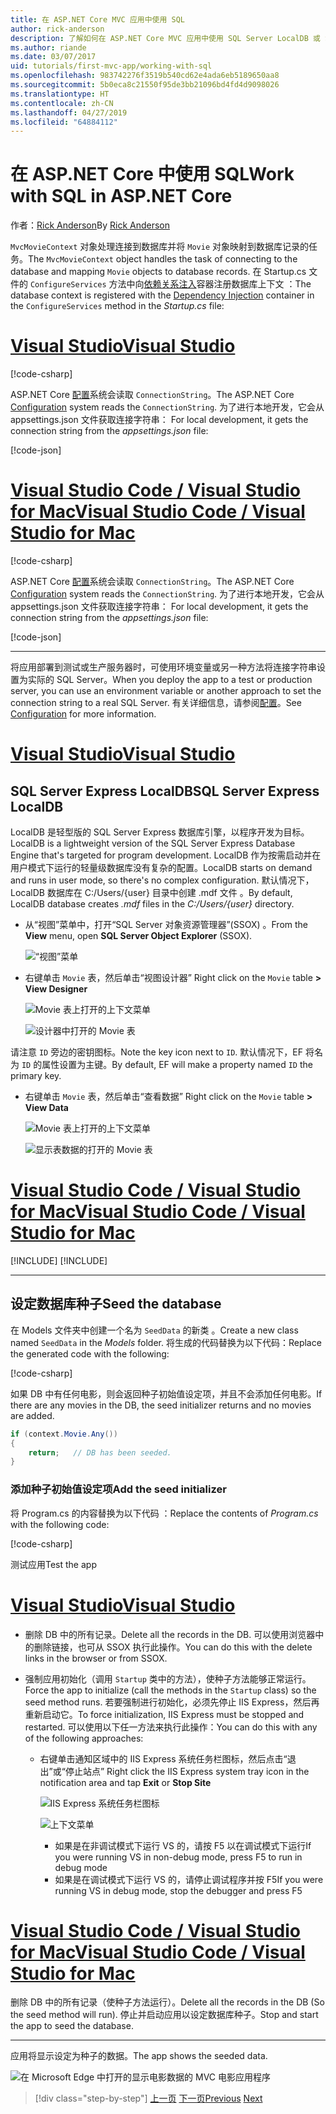 ```yaml
---
title: 在 ASP.NET Core MVC 应用中使用 SQL
author: rick-anderson
description: 了解如何在 ASP.NET Core MVC 应用中使用 SQL Server LocalDB 或 SQLite。
ms.author: riande
ms.date: 03/07/2017
uid: tutorials/first-mvc-app/working-with-sql
ms.openlocfilehash: 983742276f3519b540cd62e4ada6eb5189650aa8
ms.sourcegitcommit: 5b0eca8c21550f95de3bb21096bd4fd4d9098026
ms.translationtype: HT
ms.contentlocale: zh-CN
ms.lasthandoff: 04/27/2019
ms.locfileid: "64884112"
---
```

# <a name="work-with-sql-in-aspnet-core"></a><span data-ttu-id="c0cae-103">在 ASP.NET Core 中使用 SQL</span><span class="sxs-lookup"><span data-stu-id="c0cae-103">Work with SQL in ASP.NET Core</span></span>

<span data-ttu-id="c0cae-104">作者：[Rick Anderson](https://twitter.com/RickAndMSFT)</span><span class="sxs-lookup"><span data-stu-id="c0cae-104">By [Rick Anderson](https://twitter.com/RickAndMSFT)</span></span>

<span data-ttu-id="c0cae-105">`MvcMovieContext` 对象处理连接到数据库并将 `Movie` 对象映射到数据库记录的任务。</span><span class="sxs-lookup"><span data-stu-id="c0cae-105">The `MvcMovieContext` object handles the task of connecting to the database and mapping `Movie` objects to database records.</span></span> <span data-ttu-id="c0cae-106">在 Startup.cs 文件的 `ConfigureServices` 方法中向[依赖关系注入](xref:fundamentals/dependency-injection)容器注册数据库上下文  ：</span><span class="sxs-lookup"><span data-stu-id="c0cae-106">The database context is registered with the [Dependency Injection](xref:fundamentals/dependency-injection) container in the `ConfigureServices` method in the *Startup.cs* file:</span></span>

# <a name="visual-studiotabvisual-studio"></a>[<span data-ttu-id="c0cae-107">Visual Studio</span><span class="sxs-lookup"><span data-stu-id="c0cae-107">Visual Studio</span></span>](#tab/visual-studio)

[!code-csharp[](~/tutorials/first-mvc-app/start-mvc/sample/MvcMovie22/Startup.cs?name=snippet_ConfigureServices&highlight=13-99)]

<span data-ttu-id="c0cae-108">ASP.NET Core [配置](xref:fundamentals/configuration/index)系统会读取 `ConnectionString`。</span><span class="sxs-lookup"><span data-stu-id="c0cae-108">The ASP.NET Core [Configuration](xref:fundamentals/configuration/index) system reads the `ConnectionString`.</span></span> <span data-ttu-id="c0cae-109">为了进行本地开发，它会从 appsettings.json 文件获取连接字符串： </span><span class="sxs-lookup"><span data-stu-id="c0cae-109">For local development, it gets the connection string from the *appsettings.json* file:</span></span>

[!code-json[](start-mvc/sample/MvcMovie/appsettings.json?highlight=2&range=8-10)]

# <a name="visual-studio-code--visual-studio-for-mactabvisual-studio-codevisual-studio-mac"></a>[<span data-ttu-id="c0cae-110">Visual Studio Code / Visual Studio for Mac</span><span class="sxs-lookup"><span data-stu-id="c0cae-110">Visual Studio Code / Visual Studio for Mac</span></span>](#tab/visual-studio-code+visual-studio-mac)

[!code-csharp[](~/tutorials/first-mvc-app/start-mvc/sample/MvcMovie22/Startup.cs?name=snippet_UseSqlite&highlight=11-12)]

<span data-ttu-id="c0cae-111">ASP.NET Core [配置](xref:fundamentals/configuration/index)系统会读取 `ConnectionString`。</span><span class="sxs-lookup"><span data-stu-id="c0cae-111">The ASP.NET Core [Configuration](xref:fundamentals/configuration/index) system reads the `ConnectionString`.</span></span> <span data-ttu-id="c0cae-112">为了进行本地开发，它会从 appsettings.json 文件获取连接字符串： </span><span class="sxs-lookup"><span data-stu-id="c0cae-112">For local development, it gets the connection string from the *appsettings.json* file:</span></span>

[!code-json[](~/tutorials/first-mvc-app/start-mvc/sample/MvcMovie22/appsettingsSQLite.json?highlight=2&range=8-10)]

---

<span data-ttu-id="c0cae-113">将应用部署到测试或生产服务器时，可使用环境变量或另一种方法将连接字符串设置为实际的 SQL Server。</span><span class="sxs-lookup"><span data-stu-id="c0cae-113">When you deploy the app to a test or production server, you can use an environment variable or another approach to set the connection string to a real SQL Server.</span></span> <span data-ttu-id="c0cae-114">有关详细信息，请参阅[配置](xref:fundamentals/configuration/index)。</span><span class="sxs-lookup"><span data-stu-id="c0cae-114">See [Configuration](xref:fundamentals/configuration/index) for more information.</span></span>

# <a name="visual-studiotabvisual-studio"></a>[<span data-ttu-id="c0cae-115">Visual Studio</span><span class="sxs-lookup"><span data-stu-id="c0cae-115">Visual Studio</span></span>](#tab/visual-studio)

## <a name="sql-server-express-localdb"></a><span data-ttu-id="c0cae-116">SQL Server Express LocalDB</span><span class="sxs-lookup"><span data-stu-id="c0cae-116">SQL Server Express LocalDB</span></span>

<span data-ttu-id="c0cae-117">LocalDB 是轻型版的 SQL Server Express 数据库引擎，以程序开发为目标。</span><span class="sxs-lookup"><span data-stu-id="c0cae-117">LocalDB is a lightweight version of the SQL Server Express Database Engine that's targeted for program development.</span></span> <span data-ttu-id="c0cae-118">LocalDB 作为按需启动并在用户模式下运行的轻量级数据库没有复杂的配置。</span><span class="sxs-lookup"><span data-stu-id="c0cae-118">LocalDB starts on demand and runs in user mode, so there's no complex configuration.</span></span> <span data-ttu-id="c0cae-119">默认情况下，LocalDB 数据库在 C:/Users/{user} 目录中创建 .mdf 文件   。</span><span class="sxs-lookup"><span data-stu-id="c0cae-119">By default, LocalDB database creates *.mdf* files in the *C:/Users/{user}* directory.</span></span>

* <span data-ttu-id="c0cae-120">从“视图”菜单中，打开“SQL Server 对象资源管理器”(SSOX)   。</span><span class="sxs-lookup"><span data-stu-id="c0cae-120">From the **View** menu, open **SQL Server Object Explorer** (SSOX).</span></span>

  ![“视图”菜单](working-with-sql/_static/ssox.png)

* <span data-ttu-id="c0cae-122">右键单击 `Movie` 表，然后单击“视图设计器” </span><span class="sxs-lookup"><span data-stu-id="c0cae-122">Right click on the `Movie` table **> View Designer**</span></span>

  ![Movie 表上打开的上下文菜单](working-with-sql/_static/design.png)

  ![设计器中打开的 Movie 表](working-with-sql/_static/dv.png)

<span data-ttu-id="c0cae-125">请注意 `ID` 旁边的密钥图标。</span><span class="sxs-lookup"><span data-stu-id="c0cae-125">Note the key icon next to `ID`.</span></span> <span data-ttu-id="c0cae-126">默认情况下，EF 将名为 `ID` 的属性设置为主键。</span><span class="sxs-lookup"><span data-stu-id="c0cae-126">By default, EF will make a property named `ID` the primary key.</span></span>

* <span data-ttu-id="c0cae-127">右键单击 `Movie` 表，然后单击“查看数据” </span><span class="sxs-lookup"><span data-stu-id="c0cae-127">Right click on the `Movie` table **> View Data**</span></span>

  ![Movie 表上打开的上下文菜单](working-with-sql/_static/ssox2.png)

  ![显示表数据的打开的 Movie 表](working-with-sql/_static/vd22.png)

# <a name="visual-studio-code--visual-studio-for-mactabvisual-studio-codevisual-studio-mac"></a>[<span data-ttu-id="c0cae-130">Visual Studio Code / Visual Studio for Mac</span><span class="sxs-lookup"><span data-stu-id="c0cae-130">Visual Studio Code / Visual Studio for Mac</span></span>](#tab/visual-studio-code+visual-studio-mac)

[!INCLUDE[](~/includes/rp/sqlite.md)]
[!INCLUDE[](~/includes/RP-mvc-shared/sqlite-warn.md)]

---
<!-- End of VS tabs -->

## <a name="seed-the-database"></a><span data-ttu-id="c0cae-131">设定数据库种子</span><span class="sxs-lookup"><span data-stu-id="c0cae-131">Seed the database</span></span>

<span data-ttu-id="c0cae-132">在 Models 文件夹中创建一个名为 `SeedData` 的新类  。</span><span class="sxs-lookup"><span data-stu-id="c0cae-132">Create a new class named `SeedData` in the *Models* folder.</span></span> <span data-ttu-id="c0cae-133">将生成的代码替换为以下代码：</span><span class="sxs-lookup"><span data-stu-id="c0cae-133">Replace the generated code with the following:</span></span>

[!code-csharp[](~/tutorials/first-mvc-app/start-mvc/sample/MvcMovie22/Models/SeedData.cs?name=snippet_1)]

<span data-ttu-id="c0cae-134">如果 DB 中有任何电影，则会返回种子初始值设定项，并且不会添加任何电影。</span><span class="sxs-lookup"><span data-stu-id="c0cae-134">If there are any movies in the DB, the seed initializer returns and no movies are added.</span></span>

```csharp
if (context.Movie.Any())
{
    return;   // DB has been seeded.
}
```

<a name="si"></a>

### <a name="add-the-seed-initializer"></a><span data-ttu-id="c0cae-135">添加种子初始值设定项</span><span class="sxs-lookup"><span data-stu-id="c0cae-135">Add the seed initializer</span></span>

<span data-ttu-id="c0cae-136">将 Program.cs 的内容替换为以下代码  ：</span><span class="sxs-lookup"><span data-stu-id="c0cae-136">Replace the contents of *Program.cs* with the following code:</span></span>

[!code-csharp[](~/tutorials/first-mvc-app/start-mvc/sample/MvcMovie22/Program.cs)]

<span data-ttu-id="c0cae-137">测试应用</span><span class="sxs-lookup"><span data-stu-id="c0cae-137">Test the app</span></span>

# <a name="visual-studiotabvisual-studio"></a>[<span data-ttu-id="c0cae-138">Visual Studio</span><span class="sxs-lookup"><span data-stu-id="c0cae-138">Visual Studio</span></span>](#tab/visual-studio)

* <span data-ttu-id="c0cae-139">删除 DB 中的所有记录。</span><span class="sxs-lookup"><span data-stu-id="c0cae-139">Delete all the records in the DB.</span></span> <span data-ttu-id="c0cae-140">可以使用浏览器中的删除链接，也可从 SSOX 执行此操作。</span><span class="sxs-lookup"><span data-stu-id="c0cae-140">You can do this with the delete links in the browser or from SSOX.</span></span>
* <span data-ttu-id="c0cae-141">强制应用初始化（调用 `Startup` 类中的方法），使种子方法能够正常运行。</span><span class="sxs-lookup"><span data-stu-id="c0cae-141">Force the app to initialize (call the methods in the `Startup` class) so the seed method runs.</span></span> <span data-ttu-id="c0cae-142">若要强制进行初始化，必须先停止 IIS Express，然后再重新启动它。</span><span class="sxs-lookup"><span data-stu-id="c0cae-142">To force initialization, IIS Express must be stopped and restarted.</span></span> <span data-ttu-id="c0cae-143">可以使用以下任一方法来执行此操作：</span><span class="sxs-lookup"><span data-stu-id="c0cae-143">You can do this with any of the following approaches:</span></span>

  * <span data-ttu-id="c0cae-144">右键单击通知区域中的 IIS Express 系统任务栏图标，然后点击“退出”或“停止站点”  </span><span class="sxs-lookup"><span data-stu-id="c0cae-144">Right click the IIS Express system tray icon in the notification area and tap **Exit** or **Stop Site**</span></span>

    ![IIS Express 系统任务栏图标](working-with-sql/_static/iisExIcon.png)

    ![上下文菜单](working-with-sql/_static/stopIIS.png)

    * <span data-ttu-id="c0cae-147">如果是在非调试模式下运行 VS 的，请按 F5 以在调试模式下运行</span><span class="sxs-lookup"><span data-stu-id="c0cae-147">If you were running VS in non-debug mode, press F5 to run in debug mode</span></span>
    * <span data-ttu-id="c0cae-148">如果是在调试模式下运行 VS 的，请停止调试程序并按 F5</span><span class="sxs-lookup"><span data-stu-id="c0cae-148">If you were running VS in debug mode, stop the debugger and press F5</span></span>

# <a name="visual-studio-code--visual-studio-for-mactabvisual-studio-codevisual-studio-mac"></a>[<span data-ttu-id="c0cae-149">Visual Studio Code / Visual Studio for Mac</span><span class="sxs-lookup"><span data-stu-id="c0cae-149">Visual Studio Code / Visual Studio for Mac</span></span>](#tab/visual-studio-code+visual-studio-mac)

<span data-ttu-id="c0cae-150">删除 DB 中的所有记录（使种子方法运行）。</span><span class="sxs-lookup"><span data-stu-id="c0cae-150">Delete all the records in the DB (So the seed method will run).</span></span> <span data-ttu-id="c0cae-151">停止并启动应用以设定数据库种子。</span><span class="sxs-lookup"><span data-stu-id="c0cae-151">Stop and start the app to seed the database.</span></span>

---

<span data-ttu-id="c0cae-152">应用将显示设定为种子的数据。</span><span class="sxs-lookup"><span data-stu-id="c0cae-152">The app shows the seeded data.</span></span>

![在 Microsoft Edge 中打开的显示电影数据的 MVC 电影应用程序](working-with-sql/_static/m55.png)

> [!div class="step-by-step"]
> <span data-ttu-id="c0cae-154">[上一页](adding-model.md)
> [下一页](controller-methods-views.md)</span><span class="sxs-lookup"><span data-stu-id="c0cae-154">[Previous](adding-model.md)
[Next](controller-methods-views.md)</span></span>
